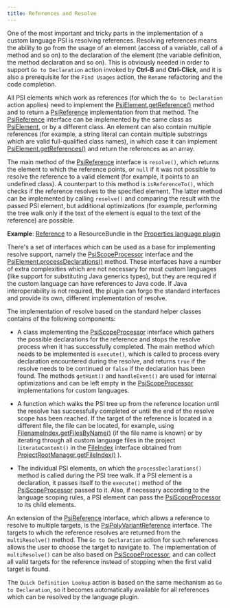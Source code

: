 ```yaml
---
title: References and Resolve
---
```


One of the most important and tricky parts in the implementation of a custom language PSI is resolving references.
Resolving references means the ability to go from the usage of an element (access of a variable, call of a method and so on) to the declaration of the element (the variable definition, the method declaration and so on).
This is obviously needed in order to support `Go to Declaration` action invoked by **Ctrl-B** and **Ctrl-Click**, and it is also a prerequisite for the `Find Usages` action, the `Rename` refactoring and the code completion.

All PSI elements which work as references (for which the `Go to Declaration` action applies) need to implement the
[PsiElement.getReference()](https://upsource.jetbrains.com/idea-community/file/1731d054af4ca27aa827c03929e27eeb0e6a8366/platform/core-api/src/com/intellij/psi/PsiElement.java)
method and to return a
[PsiReference](https://upsource.jetbrains.com/idea-community/file/1731d054af4ca27aa827c03929e27eeb0e6a8366/platform/core-api/src/com/intellij/psi/PsiReference.java)
implementation from that method.
The
[PsiReference](https://upsource.jetbrains.com/idea-community/file/1731d054af4ca27aa827c03929e27eeb0e6a8366/platform/core-api/src/com/intellij/psi/PsiReference.java)
interface can be implemented by the same class as
[PsiElement](https://upsource.jetbrains.com/idea-community/file/1731d054af4ca27aa827c03929e27eeb0e6a8366/platform/core-api/src/com/intellij/psi/PsiElement.java),
or by a different class. An element can also contain multiple references (for example, a string literal can contain multiple substrings which are valid full-qualified class names), in which case it can implement
[PsiElement.getReferences()](https://upsource.jetbrains.com/idea-community/file/1731d054af4ca27aa827c03929e27eeb0e6a8366/platform/core-api/src/com/intellij/psi/PsiElement.java)
and return the references as an array.

The main method of the
[PsiReference](https://upsource.jetbrains.com/idea-community/file/1731d054af4ca27aa827c03929e27eeb0e6a8366/platform/core-api/src/com/intellij/psi/PsiReference.java)
interface is `resolve()`, which returns the element to which the reference points, or `null` if it was not possible to resolve the reference to a valid element (for example, it points to an undefined class).
A counterpart to this method is `isReferenceTo()`, which checks if the reference resolves to the specified element.
The latter method can be implemented by calling `resolve()` and comparing the result with the passed PSI element, but additional optimizations (for example, performing the tree walk only if the text of the element is equal to the text of the reference) are possible.

**Example**:
[Reference](https://upsource.jetbrains.com/idea-community/file/1731d054af4ca27aa827c03929e27eeb0e6a8366/plugins/properties/src/com/intellij/lang/properties/ResourceBundleReference.java)
to a ResourceBundle in the
[Properties language plugin](https://github.com/JetBrains/intellij-community/tree/master/plugins/properties)


There's a set of interfaces which can be used as a base for implementing resolve support, namely the
[PsiScopeProcessor](https://upsource.jetbrains.com/idea-community/file/1731d054af4ca27aa827c03929e27eeb0e6a8366/platform/core-api/src/com/intellij/psi/scope/PsiScopeProcessor.java) interface and the
[PsiElement.processDeclarations()](https://upsource.jetbrains.com/idea-community/file/1731d054af4ca27aa827c03929e27eeb0e6a8366/platform/core-api/src/com/intellij/psi/PsiElement.java)
method.
These interfaces have a number of extra complexities which are not necessary for most custom languages (like support for substituting Java generics types), but they are required if the custom language can have references to Java code.
If Java interoperability is not required, the plugin can forgo the standard interfaces and provide its own, different implementation of resolve.

The implementation of resolve based on the standard helper classes contains of the following components:

*  A class implementing the
   [PsiScopeProcessor](https://upsource.jetbrains.com/idea-community/file/1731d054af4ca27aa827c03929e27eeb0e6a8366/platform/core-api/src/com/intellij/psi/scope/PsiScopeProcessor.java)
   interface which gathers the possible declarations for the reference and stops the resolve process when it has successfully completed.
   The main method which needs to be implemented is `execute()`, which is called to process every declaration encountered during the resolve, and returns `true` if the resolve needs to be continued or `false` if the declaration has been found.
   The methods `getHint()` and `handleEvent()` are used for internal optimizations and can be left empty in the
   [PsiScopeProcessor](https://upsource.jetbrains.com/idea-community/file/1731d054af4ca27aa827c03929e27eeb0e6a8366/platform/core-api/src/com/intellij/psi/scope/PsiScopeProcessor.java)
   implementations for custom languages.

*  A function which walks the PSI tree up from the reference location until the resolve has successfully completed or until the end of the resolve scope has been reached.
   If the target of the reference is located in a different file, the file can be located, for example, using
   [FilenameIndex.getFilesByName()](https://upsource.jetbrains.com/idea-community/file/1731d054af4ca27aa827c03929e27eeb0e6a8366/platform/indexing-impl/src/com/intellij/psi/search/FilenameIndex.java)
   (if the file name is known) or by iterating through all custom language files in the project (`iterateContent()` in the
   [FileIndex](https://upsource.jetbrains.com/idea-community/file/1731d054af4ca27aa827c03929e27eeb0e6a8366/platform/indexing-impl/src/com/intellij/psi/search/FilenameIndex.java)
   interface obtained from
   [ProjectRootManager.getFileIndex()](https://upsource.jetbrains.com/idea-community/file/1731d054af4ca27aa827c03929e27eeb0e6a8366/platform/projectModel-api/src/com/intellij/openapi/roots/ProjectRootManager.java)
   ).

*  The individual PSI elements, on which the `processDeclarations()` method is called during the PSI tree walk.
   If a PSI element is a declaration, it passes itself to the `execute()` method of the
   [PsiScopeProcessor](https://upsource.jetbrains.com/idea-community/file/1731d054af4ca27aa827c03929e27eeb0e6a8366/platform/core-api/src/com/intellij/psi/scope/PsiScopeProcessor.java)
   passed to it.
   Also, if necessary according to the language scoping rules, a PSI element can pass the
   [PsiScopeProcessor](https://upsource.jetbrains.com/idea-community/file/1731d054af4ca27aa827c03929e27eeb0e6a8366/platform/core-api/src/com/intellij/psi/scope/PsiScopeProcessor.java)
   to its child elements.

An extension of the
[PsiReference](https://upsource.jetbrains.com/idea-community/file/1731d054af4ca27aa827c03929e27eeb0e6a8366/platform/core-api/src/com/intellij/psi/PsiReference.java)
interface, which allows a reference to resolve to multiple targets, is the
[PsiPolyVariantReference](https://upsource.jetbrains.com/idea-community/file/1731d054af4ca27aa827c03929e27eeb0e6a8366/platform/core-api/src/com/intellij/psi/PsiPolyVariantReference.java)
interface.
The targets to which the reference resolves are returned from the `multiResolve()` method.
The `Go to Declaration` action for such references allows the user to choose the target to navigate to.
The implementation of `multiResolve()` can be also based on
[PsiScopeProcessor](https://upsource.jetbrains.com/idea-community/file/1731d054af4ca27aa827c03929e27eeb0e6a8366/platform/core-api/src/com/intellij/psi/scope/PsiScopeProcessor.java),
and can collect all valid targets for the reference instead of stopping when the first valid target is found.

The `Quick Definition Lookup` action is based on the same mechanism as `Go to Declaration`, so it becomes automatically available for all references which can be resolved by the language plugin.
